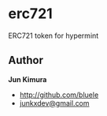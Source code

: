 # erc721

ERC721 token for hypermint

## Author

**Jun Kimura**

* <http://github.com/bluele>
* <junkxdev@gmail.com>

